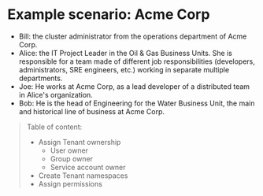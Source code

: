 # Example scenario: Acme Corp

- Bill: the cluster administrator from the operations department of Acme Corp.
- Alice: the IT Project Leader in the Oil & Gas Business Units. She is responsible for a team made of different job responsibilities (developers, administrators, SRE engineers, etc.) working in separate multiple departments.
- Joe: He works at Acme Corp, as a lead developer of a distributed team in Alice's organization.
- Bob: He is the head of Engineering for the Water Business Unit, the main and historical line of business at Acme Corp.

> Table of content:
> - Assign Tenant ownership
>   - User owner
>   - Group owner
>   - Service account owner
> - Create Tenant namespaces
> - Assign permissions
